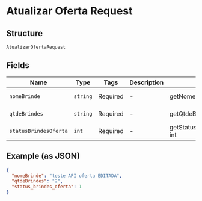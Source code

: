 
# Atualizar Oferta Request

## Structure

`AtualizarOfertaRequest`

## Fields

| Name | Type | Tags | Description | Getter | Setter |
|  --- | --- | --- | --- | --- | --- |
| `nomeBrinde` | `string` | Required | - | getNomeBrinde(): string | setNomeBrinde(string nomeBrinde): void |
| `qtdeBrindes` | `string` | Required | - | getQtdeBrindes(): string | setQtdeBrindes(string qtdeBrindes): void |
| `statusBrindesOferta` | `int` | Required | - | getStatusBrindesOferta(): int | setStatusBrindesOferta(int statusBrindesOferta): void |

## Example (as JSON)

```json
{
  "nomeBrinde": "teste API oferta EDITADA",
  "qtdeBrindes": "2",
  "status_brindes_oferta": 1
}
```

